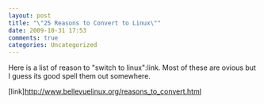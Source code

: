 ```yaml
---
layout: post
title: "\"25 Reasons to Convert to Linux\""
date: 2009-10-31 17:53
comments: true
categories: Uncategorized
---
```

Here is a list of reason to "switch to linux":link. Most of these are ovious but I guess its good spell them out somewhere.

[link]http://www.bellevuelinux.org/reasons_to_convert.html

